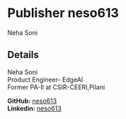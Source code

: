# Publisher neso613
Neha Soni

## Details
Neha Soni \
Product Engineer- EdgeAI \
Former PA-II at CSIR-CEERI,Pilani

**GitHub:** [neso613](https://github.com/neso613)\
**Linkedin:** [neso613](https://www.linkedin.com/in/neso613)

